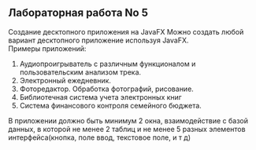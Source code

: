 ## Лабораторная работа No 5 
Создание десктопного приложения на JavaFX 
Можно создать любой вариант десктопного приложение используя 
JavaFX.  
Примеры приложений: 
1.  Аудиопроигрыватель с различным функционалом и пользовательским 
анализом трека. 
2.  Электронный ежедневник.   
3.  Фоторедактор. Обработка фотографий, рисование. 
4.  Библиотечная система учета электронных книг 
5.  Система финансового контроля семейного бюджета. 
 
В приложении должно быть минимум 2 окна, взаимодействие с 
базой данных, в которой не менее 2 таблиц и не менее 5 разных 
элементов интерфейса(кнопка, поле ввод, текстовое поле, и т д)